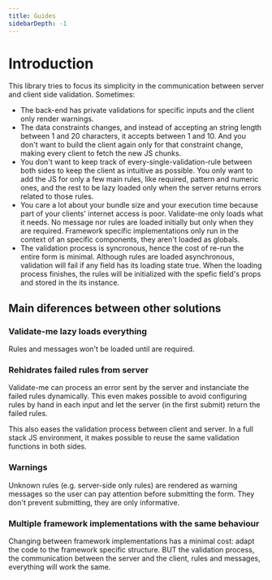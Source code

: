 ```yaml
---
title: Guides
sidebarDepth: -1
---
```


# Introduction

This library tries to focus its simplicity in the communication between server and client side validation. Sometimes:

- The back-end has private validations for specific inputs and the client only render warnings.
- The data constraints changes, and instead of accepting an string length between 1 and 20 characters, it accepts between 1 and 10. And you don't want to build the client again only for that constraint change, making every client to fetch the new JS chunks.
- You don't want to keep track of every-single-validation-rule between both sides to keep the client as intuitive as possible. You only want to add the JS for only a few main rules, like required, pattern and numeric ones, and the rest to be lazy loaded only when the server returns errors related to those rules.
- You care a lot about your bundle size and your execution time because part of your clients' internet access is poor. Validate-me only loads what it needs. No message nor rules are loaded initially but only when they are required. Framework specific implementations only run in the context of an specific components, they aren't loaded as globals.
- The validation process is syncronous, hence the cost of re-run the entire form is minimal. Although rules are loaded asynchronous, validation will fail if any field has its loading state true. When the loading process finishes, the rules will be initialized with the spefic field's props and stored in the its instance.

## Main diferences between other solutions

### Validate-me lazy loads everything

Rules and messages won't be loaded until are required.

### Rehidrates failed rules from server

Validate-me can process an error sent by the server and instanciate the failed rules dynamically. This even makes possible to avoid configuring rules by hand in each input and let the server (in the first submit) return the failed rules.

This also eases the validation process between client and server. In a full stack JS environment, it makes possible to reuse the same validation functions in both sides.

### Warnings

Unknown rules (e.g. server-side only rules) are rendered as warning messages so the user can pay attention before submitting the form. They don't prevent submitting, they are only informative.

### Multiple framework implementations with the same behaviour

Changing between framework implementations has a minimal cost: adapt the code to the framework specific structure. BUT the validation process, the communication between the server and the client, rules and messages, everything will work the same.
